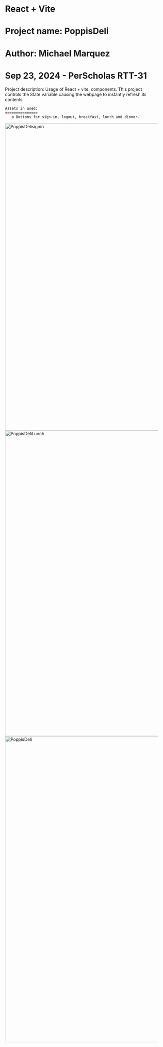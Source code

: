 # React + Vite

# Project name: PoppisDeli
# Author: Michael Marquez
# Sep 23, 2024 - PerScholas RTT-31

Project description: Usage of React + vite, components.
    This project controls the State variable causing the webpage to instantly refresh its contents.

    Assets in used: 
    ===============
       o Buttons for sign-in, logout, breakfast, lunch and dinner. 

<img width="1011" alt="PoppisDelisignin" src="https://github.com/user-attachments/assets/81a90b48-4366-4a92-b889-e3f6217bc7e0">
<img width="1007" alt="PoppisDeliLunch" src="https://github.com/user-attachments/assets/e3eb3950-5ad5-4e1f-b24e-acc0ebe54567">
 <img width="1008" alt="PoppisDeli" src="https://github.com/user-attachments/assets/b7061e01-6534-42b8-8abe-375ae13c3344">

